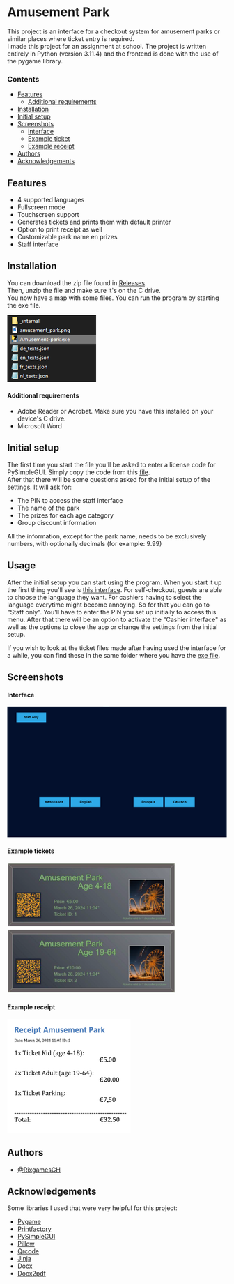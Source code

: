 
# Amusement Park

This project is an interface for a checkout system for amusement parks or similar places where ticket entry is required. \
I made this project for an assignment at school. The project is written entirely in Python (version 3.11.4) and the frontend is done with the use of the pygame library.

### Contents

- [Features](#features)
  - [Additional requirements](#additional-requirements)
- [Installation](#installation)
- [Initial setup](#initial-setup)
- [Screenshots](#screenshots)
  - [interface](#interface)
  - [Example ticket](#example-tickets)
  - [Example receipt](#example-receipt)
- [Authors](#authors)
- [Acknowledgements](#acknowledgements)


## Features

- 4 supported languages
- Fullscreen mode
- Touchscreen support
- Generates tickets and prints them with default printer
- Option to print receipt as well
- Customizable park name en prizes
- Staff interface


## Installation

You can download the zip file found in [Releases](https://github.com/RixgamesGH/Amusement-park/releases). \
Then, unzip the file and make sure it's on the C drive. \
You now have a map with some files. You can run the program by starting the exe file.

![File in question](docs/Installation.png)

#### Additional requirements
- Adobe Reader or Acrobat. Make sure you have this installed on your device's C drive.
- Microsoft Word


## Initial setup

The first time you start the file you'll be asked to enter a license code for PySimpleGUI. Simply copy the code from this [file](docs/PySimpleGUI-license).\
After that there will be some questions asked for the initial setup of the settings. It will ask for:
- The PIN to access the staff interface
- The name of the park
- The prizes for each age category
- Group discount information

All the information, except for the park name,  needs to be exclusively numbers, with optionally decimals (for example: 9.99)

## Usage

After the initial setup you can start using the program. When you start it up the first thing you'll see is [this interface](#interface).
For self-checkout, guests are able to choose the language they want. For cashiers having to select the language everytime might become annoying.
So for that you can go to "Staff only". You'll have to enter the PIN you set up initially to access this menu. After that there will be an option
to activate the "Cashier interface" as well as the options to close the app or change the settings from the initial setup.

If you wish to look at the ticket files made after having used the interface for a while, you can find these in the same folder where you have the
[exe file](#installation).

## Screenshots

#### Interface

<img src="docs/interface_1.png" height="300">

#### Example tickets

<img src="docs/example_tickets.png" height="300">

#### Example receipt

<img src="docs/example_receipt.png">

## Authors

- [@RixgamesGH](https://github.com/RixgamesGH)

## Acknowledgements

Some libraries I used that were very helpful for this project:
- [Pygame](https://github.com/pygame/pygame)
- [Printfactory](https://pypi.org/project/printfactory/)
- [PySimpleGUI](https://pypi.org/project/PySimpleGUI/)
- [Pillow](https://github.com/python-pillow/Pillow)
- [Qrcode](https://github.com/lincolnloop/python-qrcode)
- [Jinja](https://github.com/pallets/jinja/)
- [Docx](https://github.com/python-openxml/python-docx)
- [Docx2pdf](https://github.com/AlJohri/docx2pdf)

